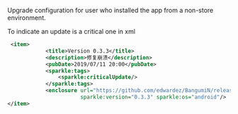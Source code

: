 Upgrade configuration for user who installed the app from a non-store environment.

To indicate an update is a critical one in xml
```xml
 <item>
            <title>Version 0.3.3</title>
            <description>修复崩溃</description>
            <pubDate>2019/07/11 20:00</pubDate>
            <sparkle:tags>
                <sparkle:criticalUpdate/>
            </sparkle:tags>
            <enclosure url="https://github.com/edwardez/BangumiN/releases"
                       sparkle:version="0.3.3" sparkle:os="android"/>
</item>
```